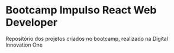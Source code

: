 # Bootcamp Impulso React Web Developer

Repositório dos projetos criados no bootcamp, realizado na Digital Innovation One
